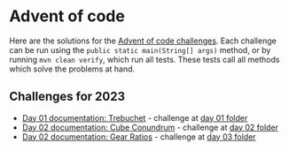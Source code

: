 # Advent of code

Here are the solutions for the [Advent of code challenges](https://adventofcode.com/). Each challenge can be run using the `public static main(String[] args)` method, or by running `mvn clean verify`, which run all tests. These tests call all methods which solve the problems at hand.

## Challenges for 2023

- [Day 01 documentation: Trebuchet](docs/2023/day01.md) - challenge at [day 01 folder](src/main/java/advent/of/code/year_2023/day_01)
- [Day 02 documentation: Cube Conundrum](docs/2023/day02.md) - challenge at [day 02 folder](src/main/java/advent/of/code/year_2023/day_02)
- [Day 02 documentation: Gear Ratios](docs/2023/day03.md) - challenge at [day 03 folder](src/main/java/advent/of/code/year_2023/day_03)
